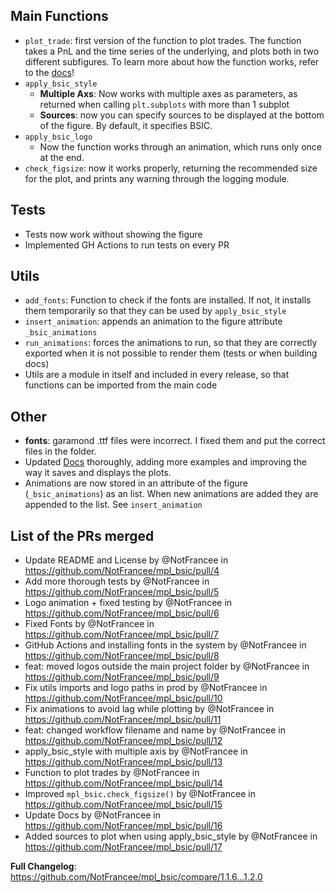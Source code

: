## Main Functions
* `plot_trade`: first version of the function to plot trades. The function takes a PnL and the time series of the underlying, and plots both in two different subfigures. To learn more about how the function works, refer to the [docs](https://mpl-bsic.readthedocs.io/en/latest/)!
* `apply_bsic_style` 
    * __Multiple Axs__: Now works with multiple axes as parameters, as returned when calling `plt.subplots` with more than 1 subplot
    * __Sources__: now you can specify sources to be displayed at the bottom of the figure. By default, it specifies BSIC.
* `apply_bsic_logo`
    * Now the function works through an animation, which runs only once at the end.
* `check_figsize`: now it works properly, returning the recommended size for the plot, and prints any warning through the logging module. 

## Tests 

* Tests now work without showing the figure
* Implemented GH Actions to run tests on every PR

## Utils

* `add_fonts`: Function to check if the fonts are installed. If not, it installs them temporarily so that they can be used by `apply_bsic_style`
* `insert_animation`: appends an animation to the figure attribute `_bsic_animations`
* `run_animations`: forces the animations to run, so that they are correctly exported when it is not possible to render them (tests or when building docs)
* Utils are a module in itself and included in every release, so that functions can be imported from the main code

## Other

* __fonts__: garamond .ttf files were incorrect. I fixed them and put the correct files in the folder. 
* Updated [Docs](https://mpl-bsic.readthedocs.io/en/latest/) thoroughly, adding more examples and improving the way it saves and displays the plots.
* Animations are now stored in an attribute of the figure (`_bsic_animations`) as an list. When new animations are added they are appended to the list. See `insert_animation`


## List of the PRs merged
* Update README and License by @NotFrancee in https://github.com/NotFrancee/mpl_bsic/pull/4
* Add more thorough tests  by @NotFrancee in https://github.com/NotFrancee/mpl_bsic/pull/5
* Logo animation + fixed testing by @NotFrancee in https://github.com/NotFrancee/mpl_bsic/pull/6
* Fixed Fonts by @NotFrancee in https://github.com/NotFrancee/mpl_bsic/pull/7
* GitHub Actions and installing fonts in the system by @NotFrancee in https://github.com/NotFrancee/mpl_bsic/pull/8
* feat: moved logos outside the main project folder by @NotFrancee in https://github.com/NotFrancee/mpl_bsic/pull/9
* Fix utils imports and logo paths in prod  by @NotFrancee in https://github.com/NotFrancee/mpl_bsic/pull/10
* Fix animations to avoid lag while plotting by @NotFrancee in https://github.com/NotFrancee/mpl_bsic/pull/11
* feat: changed workflow filename and name by @NotFrancee in https://github.com/NotFrancee/mpl_bsic/pull/12
* apply_bsic_style with multiple axis by @NotFrancee in https://github.com/NotFrancee/mpl_bsic/pull/13
* Function to plot trades by @NotFrancee in https://github.com/NotFrancee/mpl_bsic/pull/14
* Improved `mpl_bsic.check_figsize()` by @NotFrancee in https://github.com/NotFrancee/mpl_bsic/pull/15
* Update Docs by @NotFrancee in https://github.com/NotFrancee/mpl_bsic/pull/16
* Added sources to plot when using apply_bsic_style by @NotFrancee in https://github.com/NotFrancee/mpl_bsic/pull/17


**Full Changelog**: https://github.com/NotFrancee/mpl_bsic/compare/1.1.6...1.2.0